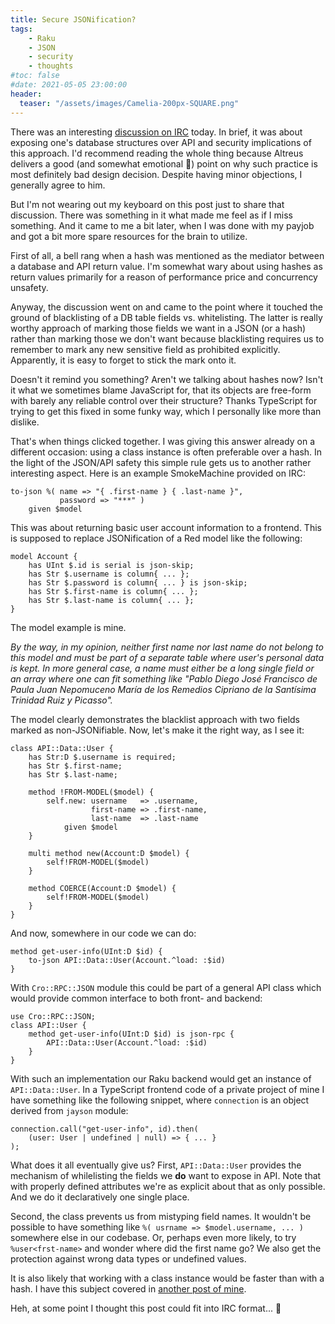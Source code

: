 ```yaml
---
title: Secure JSONification?
tags:
    - Raku
    - JSON
    - security
    - thoughts
#toc: false
#date: 2021-05-05 23:00:00
header:
  teaser: "/assets/images/Camelia-200px-SQUARE.png"
---
```

There was an interesting [discussion on
IRC](https://colabti.org/irclogger/irclogger_log/raku?date=2021-09-14#l100)
today. In brief, it was about exposing one's database structures over API and
security implications of this approach. I'd recommend reading the whole thing
because Altreus delivers a good (and somewhat emotional 🙂) point on why such
practice is most definitely bad design decision. Despite having minor
objections, I generally agree to him.

But I'm not wearing out my keyboard on this post just to share that discussion.
There was something in it what made me feel as if I miss something. And it came
to me a bit later, when I was done with my payjob and got a bit more spare
resources for the brain to utilize.

First of all, a bell rang when a hash was mentioned as the mediator between a
database and API return value. I'm somewhat wary about using hashes as return
values primarily for a reason of performance price and concurrency unsafety. 

Anyway, the discussion went on and came to the point where it touched the ground
of blacklisting of a DB table fields vs. whitelisting. The latter is really
worthy approach of marking those fields we want in a JSON (or a hash) rather
than marking those we don't want because blacklisting requires us to remember to
mark any new sensitive field as prohibited explicitly. Apparently, it is easy to
forget to stick the mark onto it.

Doesn't it remind you something? Aren't we talking about hashes now? Isn't it
what we sometimes blame JavaScript for, that its objects are free-form with
barely any reliable control over their structure? Thanks TypeScript for trying
to get this fixed in some funky way, which I personally like more than dislike.

That's when things clicked together. I was giving this answer already on a
different occasion: using a class instance is often preferable over a hash.
In the light of the JSON/API safety this simple rule gets us to another rather
interesting aspect. Here is an example SmokeMachine provided on IRC:

    to-json %( name => "{ .first-name } { .last-name }", 
               password => "***" )
        given $model

This was about returning basic user account information to a frontend. This is
supposed to replace JSONification of a Red model like the following:

    model Account {
        has UInt $.id is serial is json-skip;
        has Str $.username is column{ ... };
        has Str $.password is column{ ... } is json-skip;
        has Str $.first-name is column{ ... };
        has Str $.last-name is column{ ... };
    }

The model example is mine.

_By the way, in my opinion, neither first name nor last name do not belong to
this model and must be part of a separate table where user's personal data is
kept. In more general case, a name must either be a long single field or an
array where one can fit something like "Pablo Diego José Francisco de Paula Juan
Nepomuceno María de los Remedios Cipriano de la Santísima Trinidad Ruiz y
Picasso"._

The model clearly demonstrates the blacklist approach with two fields marked as
non-JSONifiable. Now, let's make it the right way, as I see it:

    class API::Data::User {
        has Str:D $.username is required;
        has Str $.first-name;
        has Str $.last-name;

        method !FROM-MODEL($model) {
            self.new: username   => .username,
                      first-name => .first-name,
                      last-name  => .last-name
                given $model
        }

        multi method new(Account:D $model) {
            self!FROM-MODEL($model)
        }

        method COERCE(Account:D $model) {
            self!FROM-MODEL($model)
        }
    }

And now, somewhere in our code we can do:

    method get-user-info(UInt:D $id) {
        to-json API::Data::User(Account.^load: :$id)
    }

With `Cro::RPC::JSON` module this could be part of a general API class which
would provide common interface to both front- and backend:

    use Cro::RPC::JSON;
    class API::User {
        method get-user-info(UInt:D $id) is json-rpc {
            API::Data::User(Account.^load: :$id)
        }
    }

With such an implementation our Raku backend would get an instance of
`API::Data::User`. In a TypeScript frontend code of a private project of mine I
have something like the following snippet, where `connection` is an object
derived from `jayson` module:

    connection.call("get-user-info", id).then(
        (user: User | undefined | null) => { ... }
    );

What does it all eventually give us? First, `API::Data::User` provides the
mechanism of whilelisting the fields we **do** want to expose in API. Note that
with properly defined attributes we're as explicit about that as only possible.
And we do it declaratively one single place.

Second, the class prevents us from mistyping field names. It wouldn't be
possible to have something like `%( usrname => $model.username, ... )` somewhere
else in our codebase. Or, perhaps even more likely, to try `%user<frst-name>`
and wonder where did the first name go? We also get the protection against wrong
data types or undefined values.

It is also likely that working with a class instance would be faster than with a
hash. I have this subject covered in [another post of
mine](https://vrurg.github.io/2020/12/16/Raku-Performance-Note).

Heh, at some point I thought this post could fit into IRC format... 🤷
